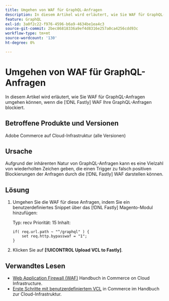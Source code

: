 ```yaml
---
title: Umgehen von WAF für GraphQL-Anfragen
description: In diesem Artikel wird erläutert, wie Sie WAF für GraphQL-Anfragen umgehen.
feature: GraphQL
exl-id: 3a0f2c22-f976-4596-b6a9-4634be1ea4c3
source-git-commit: 2bec86818336a9ef4d8316e257a0ca4256cdd93c
workflow-type: tm+mt
source-wordcount: '130'
ht-degree: 0%

---
```


# Umgehen von WAF für GraphQL-Anfragen

In diesem Artikel wird erläutert, wie Sie WAF für GraphQL-Anfragen umgehen können, wenn die [!DNL Fastly] WAF Ihre GraphQL-Anfragen blockiert.

## Betroffene Produkte und Versionen

Adobe Commerce auf Cloud-Infrastruktur (alle Versionen)

## Ursache

Aufgrund der inhärenten Natur von GraphQL-Anfragen kann es eine Vielzahl von wiederholten Zeichen geben, die einen Trigger zu falsch positiven Blockierungen der Anfragen durch die [!DNL Fastly] WAF darstellen können.

## Lösung

1. Umgehen Sie die WAF für diese Anfragen, indem Sie ein benutzerdefiniertes Snippet über das [!DNL Fastly] Magento-Modul hinzufügen:

   Typ: recv
Priorität: 15
Inhalt:

   ```
   if( req.url.path ~ "^/graphql" ) {
       set req.http.bypasswaf = "1";
   }
   ```

1. Klicken Sie auf **[!UICONTROL Upload VCL to Fastly]**.

## Verwandtes Lesen

* [Web Application Firewall (WAF)](https://experienceleague.adobe.com/en/docs/commerce-cloud-service/user-guide/cdn/fastly-waf-service) Handbuch in Commerce on Cloud Infrastructure.
* [Erste Schritte mit benutzerdefiniertem VCL](https://experienceleague.adobe.com/en/docs/commerce-cloud-service/user-guide/cdn/custom-vcl-snippets/fastly-vcl-custom-snippets) in Commerce im Handbuch zur Cloud-Infrastruktur.
